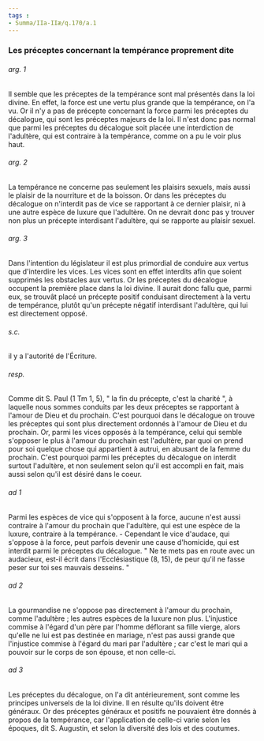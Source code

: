 ```yaml
---
tags : 
- Summa/IIa-IIæ/q.170/a.1
---
```


### Les préceptes concernant la tempérance proprement dite



###### arg. 1
Il semble que les préceptes de la tempérance sont mal présentés dans la loi divine. En effet, la force est une vertu plus grande que la tempérance, on l'a vu. Or il n'y a pas de précepte concernant la force parmi les préceptes du décalogue, qui sont les préceptes majeurs de la loi. Il n'est donc pas normal que parmi les préceptes du décalogue soit placée une interdiction de l'adultère, qui est contraire à la tempérance, comme on a pu le voir plus haut. 

###### arg. 2
La tempérance ne concerne pas seulement les plaisirs sexuels, mais aussi le plaisir de la nourriture et de la boisson. Or dans les préceptes du décalogue on n'interdit pas de vice se rapportant à ce dernier plaisir, ni à une autre espèce de luxure que l'adultère. On ne devrait donc pas y trouver non plus un précepte interdisant l'adultère, qui se rapporte au plaisir sexuel. 

###### arg. 3
Dans l'intention du législateur il est plus primordial de conduire aux vertus que d'interdire les vices. Les vices sont en effet interdits afin que soient supprimés les obstacles aux vertus. Or les préceptes du décalogue occupent la première place dans la loi divine. Il aurait donc fallu que, parmi eux, se trouvât placé un précepte positif conduisant directement à la vertu de tempérance, plutôt qu'un précepte négatif interdisant l'adultère, qui lui est directement opposé. 

###### s.c.
il y a l'autorité de l'Écriture. 

###### resp.
Comme dit S. Paul (1 Tm 1, 5), " la fin du précepte, c'est la charité ", à laquelle nous sommes conduits par les deux préceptes se rapportant à l'amour de Dieu et du prochain. C'est pourquoi dans le décalogue on trouve les préceptes qui sont plus directement ordonnés à l'amour de Dieu et du prochain. Or, parmi les vices opposés à la tempérance, celui qui semble s'opposer le plus à l'amour du prochain est l'adultère, par quoi on prend pour soi quelque chose qui appartient à autrui, en abusant de la femme du prochain. C'est pourquoi parmi les préceptes du décalogue on interdit surtout l'adultère, et non seulement selon qu'il est accompli en fait, mais aussi selon qu'il est désiré dans le coeur. 

###### ad 1
Parmi les espèces de vice qui s'opposent à la force, aucune n'est aussi contraire à l'amour du prochain que l'adultère, qui est une espèce de la luxure, contraire à la tempérance. - Cependant le vice d'audace, qui s'oppose à la force, peut parfois devenir une cause d'homicide, qui est interdit parmi le préceptes du décalogue. " Ne te mets pas en route avec un audacieux, est-il écrit dans l'Ecclésiastique (8, 15), de peur qu'il ne fasse peser sur toi ses mauvais desseins. " 

###### ad 2
La gourmandise ne s'oppose pas directement à l'amour du prochain, comme l'adultère ; les autres espèces de la luxure non plus. L'injustice commise à l'égard d'un père par l'homme déflorant sa fille vierge, alors qu'elle ne lui est pas destinée en mariage, n'est pas aussi grande que l'injustice commise à l'égard du mari par l'adultère ; car c'est le mari qui a pouvoir sur le corps de son épouse, et non celle-ci. 

###### ad 3
Les préceptes du décalogue, on l'a dit antérieurement, sont comme les principes universels de la loi divine. Il en résulte qu'ils doivent être généraux. Or des préceptes généraux et positifs ne pouvaient être donnés à propos de la tempérance, car l'application de celle-ci varie selon les époques, dit S. Augustin, et selon la diversité des lois et des coutumes. 


